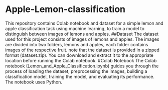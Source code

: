 # Apple-Lemon-classification
This repository contains Colab notebook and dataset for a simple lemon and apple classification task using machine learning, to train a model to distinguish between images of lemons and apples.
##Dataset 
The dataset used for this project consists of images of lemons and apples. The images are divided into two folders, lemons and apples, each folder contains images of the respective fruit.
note that the dataset is provided in a zipped format (dataset.zip). You can download and extract it to the appropriate location before running the Colab notebook.
#Colab Notebook
The Colab notebook (Lemon_and_Apple_Classification.ipynb) guides you through the process of loading the dataset, preprocessing the images, building a classification model, training the model, and evaluating its performance.
The notebook uses Python.
